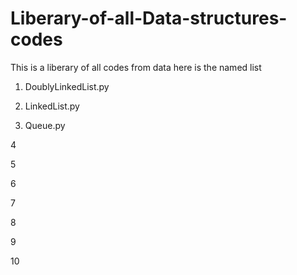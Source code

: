 # Liberary-of-all-Data-structures-codes
This is a liberary of all codes from data here is the named list

1) DoublyLinkedList.py

2) LinkedList.py

3) Queue.py

4

5

6

7

8

9

10
